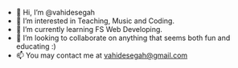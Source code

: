 - 👋 Hi, I’m @vahidesegah
- 👀 I’m interested in Teaching, Music and Coding.
- 🌱 I’m currently learning FS Web Developing.
- 💞️ I’m looking to collaborate on anything that seems both fun and educating :)
- 📫 You may contact me at vahidesegah@gmail.com


<!---
vahidesegah/vahidesegah is a ✨ special ✨ repository because its `README.md` (this file) appears on your GitHub profile.
You can click the Preview link to take a look at your changes.
--->
